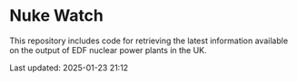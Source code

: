 # Nuke Watch

This repository includes code for retrieving the latest information available on the output of EDF nuclear power plants in the UK.

Last updated: 2025-01-23 21:12